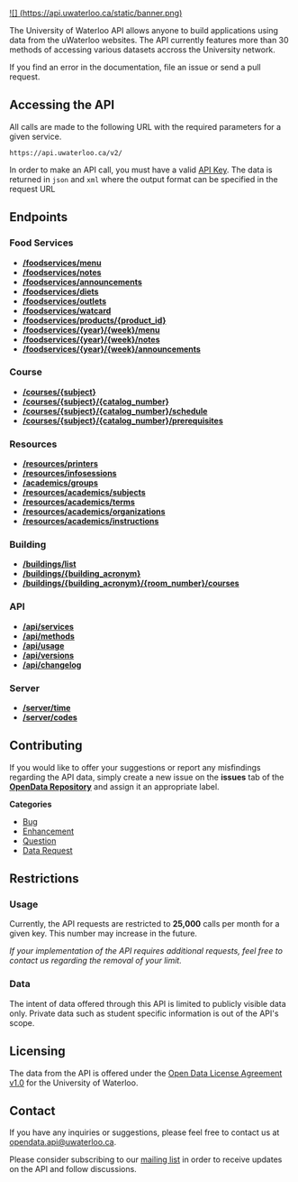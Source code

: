 [![] (https://api.uwaterloo.ca/static/banner.png)](https://api.uwaterloo.ca)


The University of Waterloo API allows anyone to build applications using data from the uWaterloo websites.
The API currently features more than 30 methods of accessing various datasets accross the University network.

If you find an error in the documentation, file an issue or send a pull request.


## Accessing the API

All calls are made to the following URL with the required parameters for a given service.

```
https://api.uwaterloo.ca/v2/
```
In order to make an API call, you must have a valid [API Key](https://api.uwaterloo.ca/#!/keygen).
The data is returned in `json` and `xml` where the output format can be specified in the request URL

## Endpoints


### Food Services

- **[/foodservices/menu]()**
- **[/foodservices/notes]()**
- **[/foodservices/announcements]()**
- **[/foodservices/diets]()**
- **[/foodservices/outlets]()**
- **[/foodservices/watcard]()**
- **[/foodservices/products/{product_id}]()**
- **[/foodservices/{year}/{week}/menu]()**
- **[/foodservices/{year}/{week}/notes]()**
- **[/foodservices/{year}/{week}/announcements]()**

### Course

- **[/courses/{subject}]()**
- **[/courses/{subject}/{catalog_number}]()**
- **[/courses/{subject}/{catalog_number}/schedule]()**
- **[/courses/{subject}/{catalog_number}/prerequisites]()**

### Resources

- **[/resources/printers]()**
- **[/resources/infosessions]()**
- **[/academics/groups]()**
- **[/resources/academics/subjects]()**
- **[/resources/academics/terms]()**
- **[/resources/academics/organizations]()**
- **[/resources/academics/instructions]()**

### Building

- **[/buildings/list]()**
- **[/buildings/{building_acronym}]()**
- **[/buildings/{building_acronym}/{room_number}/courses]()**

### API

- **[/api/services](v2/api/services.md)**
- **[/api/methods](v2/api/methods.md)**
- **[/api/usage](v2/api/usage.md)**
- **[/api/versions](v2/api/versions.md)**
- **[/api/changelog](v2/api/changelog.md)**

### Server

- **[/server/time]()**
- **[/server/codes]()**


## Contributing

If you would like to offer your suggestions or report any misfindings regarding the API data, simply create a new issue on the **issues** tab of the **[OpenData Repository](https://github.com/uWaterloo/OpenData/issues)** and assign it an appropriate label.



**Categories**

- [Bug](https://github.com/uWaterloo/OpenData/issues?labels=bug&page=1&state=open)
- [Enhancement](https://github.com/uWaterloo/OpenData/issues?labels=enhancement&page=1&state=open)
- [Question](https://github.com/uWaterloo/OpenData/issues?labels=question&page=1&state=open)
- [Data Request](https://github.com/uWaterloo/OpenData/issues?labels=data+request&page=1&state=open)


## Restrictions

### Usage

Currently, the API requests are restricted to **25,000** calls per month for a given key. This number may increase in the future.

*If your implementation of the API requires additional requests, feel free to contact us regarding the removal of your limit.*

### Data

The intent of data offered through this API is limited to publicly visible data only.
Private data such as student specific information is out of the API's scope.

## Licensing

The data from the API is offered under the [Open Data License Agreement v1.0](https://uwaterloo.ca/open-data/university-waterloo-open-data-license-agreement-v1) for the University of Waterloo.

## Contact ##

If you have any inquiries or suggestions, please feel free to contact us at [opendata.api@uwaterloo.ca](mailto:opendata.api@uwaterloo.ca).

Please consider subscribing to our [mailing list](https://lists.uwaterloo.ca/mailman/listinfo/opendata) in order to receive updates on the API and follow discussions.


